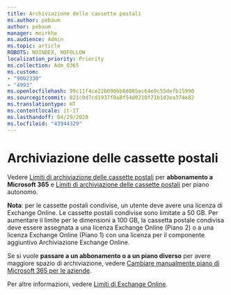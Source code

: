 ```yaml
---
title: Archiviazione delle cassette postali
ms.author: pebaum
author: pebaum
manager: mnirkhe
ms.audience: Admin
ms.topic: article
ROBOTS: NOINDEX, NOFOLLOW
localization_priority: Priority
ms.collection: Adm_O365
ms.custom:
- "9002330"
- "4993"
ms.openlocfilehash: 99c11f4ce22b090bb68085ec64e9c55defb15990
ms.sourcegitcommit: 821c0d7cd1937f0a8f54d0210f71b1d3ea374e82
ms.translationtype: HT
ms.contentlocale: it-IT
ms.lasthandoff: 04/29/2020
ms.locfileid: "43944329"
---
```

# <a name="mailbox-storage"></a>Archiviazione delle cassette postali

Vedere [Limiti di archiviazione delle cassette postali](https://docs.microsoft.com/office365/servicedescriptions/exchange-online-service-description/exchange-online-limits#mailbox-storage-limits) per **abbonamento a Microsoft 365** e [Limiti di archiviazione delle cassette postali](https://docs.microsoft.com/office365/servicedescriptions/exchange-online-service-description/exchange-online-limits#storage-limits-across-standalone-plans) per piano autonomo. 

**Nota**: per le cassette postali condivise, un utente deve avere una licenza di Exchange Online. Le cassette postali condivise sono limitate a 50 GB. Per aumentare il limite per le dimensioni a 100 GB, la cassetta postale condivisa deve essere assegnata a una licenza Exchange Online (Piano 2) o a una licenza Exchange Online (Piano 1) con una licenza per il componente aggiuntivo Archiviazione Exchange Online.

Se si vuole **passare a un abbonamento o a un piano diverso** per avere maggiore spazio di archiviazione, vedere [Cambiare manualmente piano di Microsoft 365 per le aziende](https://docs.microsoft.com/microsoft-365/commerce/subscriptions/switch-plans-manually?view=o365-worldwide).

Per altre informazioni, vedere [Limiti di Exchange Online](https://docs.microsoft.com/office365/servicedescriptions/exchange-online-service-description/exchange-online-limits).
